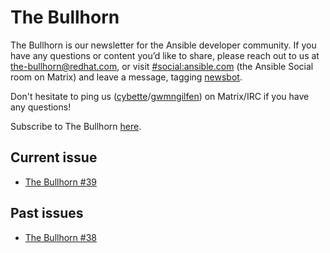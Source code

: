 # The Bullhorn

The Bullhorn is our newsletter for the Ansible developer community. If you have any questions or content you’d like to share, please reach out to us at the-bullhorn@redhat.com, or visit [#social:ansible.com](https://matrix.to/#/#social:ansible.com) (the Ansible Social room on Matrix) and leave a message, tagging [newsbot](https://matrix.to/#/@newsbot:ansible.im).

Don't hesitate to ping us ([cybette](https://matrix.to/#/@cybette:ansible.im)/[gwmngilfen](https://matrix.to/#/@gwmngilfen:ansible.im)) on Matrix/IRC if you have any questions!

Subscribe to The Bullhorn [here](http://eepurl.com/gZmiEP).

## Current issue

* [The Bullhorn #39](issue39.md)

## Past issues

* [The Bullhorn #38](issue38.md)
